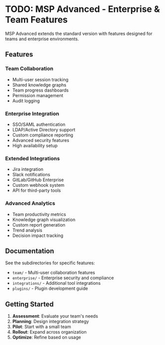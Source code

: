 # TODO: MSP Advanced - Enterprise & Team Features

MSP Advanced extends the standard version with features designed for teams and enterprise environments.

## Features

### Team Collaboration
- Multi-user session tracking
- Shared knowledge graphs
- Team progress dashboards
- Permission management
- Audit logging

### Enterprise Integration
- SSO/SAML authentication
- LDAP/Active Directory support
- Custom compliance reporting
- Advanced security features
- High availability setup

### Extended Integrations
- Jira integration
- Slack notifications
- GitLab/GitHub Enterprise
- Custom webhook system
- API for third-party tools

### Advanced Analytics
- Team productivity metrics
- Knowledge graph visualization
- Custom report generation
- Trend analysis
- Decision impact tracking


## Documentation

See the subdirectories for specific features:

- `team/` - Multi-user collaboration features
- `enterprise/` - Enterprise security and compliance
- `integrations/` - Additional tool integrations
- `plugins/` - Plugin development guide

## Getting Started

1. **Assessment**: Evaluate your team's needs
2. **Planning**: Design integration strategy
3. **Pilot**: Start with a small team
4. **Rollout**: Expand across organization
5. **Optimize**: Refine based on usage


